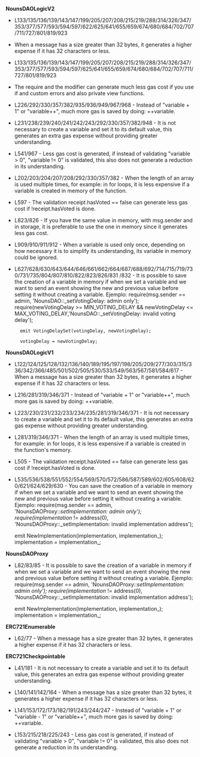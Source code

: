 **NounsDAOLogicV2**
- L133/135/136/139/143/147/199/205/207/208/215/219/288/314/326/347/353/377/577/593/594/597/622/625/641/655/659/674/680/684/702/707/711/727/801/819/923
- When a message has a size greater than 32 bytes, it generates a higher expense if it has 32 characters or less.

- L133/135/136/139/143/147/199/205/207/208/215/219/288/314/326/347/353/377/577/593/594/597/625/641/655/659/674/680/684/702/707/711/727/801/819/923
- The require and the modifier can generate much less gas cost if you use if and custom errors and also private view functions.

- L226/292/330/357/382/935/936/949/967/968 - Instead of "variable + 1" or "variable++", much more gas is saved by doing: ++variable.

- L231/238/239/240/241/242/243/292/330/357/382/948 - It is not necessary to create a variable and set it to its default value, this generates an extra gas expense without providing greater understanding.

- L541/967 - Less gas cost is generated, if instead of validating "variable > 0", "variable != 0" is validated, this also does not generate a reduction in its understanding.

- L202/203/204/207/208/292/330/357/382 - When the length of an array is used multiple times, for example: in for loops, it is less expensive if a variable is created in memory of the function.

- L597 - The validation receipt.hasVoted == false can generate less gas cost if !receipt.hasVoted is done.

- L823/826 - If you have the same value in memory, with msg.sender and in storage, it is preferable to use the one in memory since it generates less gas cost.

- L909/910/911/912 - When a variable is used only once, depending on how necessary it is to simplify its understanding, its variable in memory could be ignored.

- L627/628/630/643/644/646/661/662/664/687/688/692/714/715/719/730/731/735/804/807/810/822/823/826/831 /832 - It is possible to save the creation of a variable in memory if when we set a variable and we want to send an event showing the new and previous value before setting it without creating a variable.
Ejemplo: 
	require(msg.sender == admin, 'NounsDAO::_setVotingDelay: admin only');
        require(newVotingDelay >= MIN_VOTING_DELAY && newVotingDelay <= MAX_VOTING_DELAY,'NounsDAO::_setVotingDelay: invalid voting delay');

        emit VotingDelaySet(votingDelay, newVotingDelay);

        votingDelay = newVotingDelay;


**NounsDAOLogicV1**
- L122/124/125/128/132/136/140/189/195/197/198/205/209/277/303/315/336/342/366/485/501/502/505/530/533/549/563/567/581/584/617 - When a message has a size greater than 32 bytes, it generates a higher expense if it has 32 characters or less.

- L216/281/319/346/371 - Instead of "variable + 1" or "variable++", much more gas is saved by doing: ++variable.

- L223/230/231/232/233/234/235/281/319/346/371 - It is not necessary to create a variable and set it to its default value, this generates an extra gas expense without providing greater understanding.

- L281/319/346/371 - When the length of an array is used multiple times, for example: in for loops, it is less expensive if a variable is created in the function's memory.

- L505 - The validation receipt.hasVoted == false can generate less gas cost if !receipt.hasVoted is done.

- L535/536/538/551/552/554/569/570/572/586/587/589/602/605/608/620/621/624/629/630 - You can save the creation of a variable in memory if when we set a variable and we want to send an event showing the new and previous value before setting it without creating a variable.
Ejemplo: 
	require(msg.sender == admin, 'NounsDAOProxy::_setImplementation: admin only');
        require(implementation_ != address(0), 'NounsDAOProxy::_setImplementation: invalid implementation address');

	emit NewImplementation(implementation, implementation_); 
        implementation = implementation_;


**NounsDAOProxy**
- L82/83/85 - It is possible to save the creation of a variable in memory if when we set a variable and we want to send an event showing the new and previous value before setting it without creating a variable.
Ejemplo: 
	require(msg.sender == admin, 'NounsDAOProxy::_setImplementation: admin only');
        require(implementation_ != address(0), 'NounsDAOProxy::_setImplementation: invalid implementation address');

	emit NewImplementation(implementation, implementation_); 
        implementation = implementation_;



**ERC721Enumerable**
- L62/77 - When a message has a size greater than 32 bytes, it generates a higher expense if it has 32 characters or less.


**ERC721Checkpointable**
- L41/181 - It is not necessary to create a variable and set it to its default value, this generates an extra gas expense without providing greater understanding.

- L140/141/142/164 - When a message has a size greater than 32 bytes, it generates a higher expense if it has 32 characters or less.

- L141/153/172/173/182/191/243/244/247 - Instead of "variable + 1" or "variable - 1" or "variable++", much more gas is saved by doing: ++variable.

- L153/215/218/225/243 - Less gas cost is generated, if instead of validating "variable > 0", "variable != 0" is validated, this also does not generate a reduction in its understanding.

